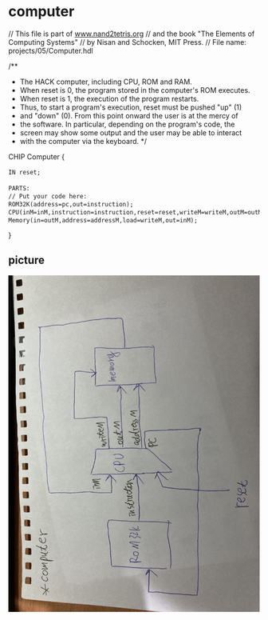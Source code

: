 # computer

// This file is part of www.nand2tetris.org
// and the book "The Elements of Computing Systems"
// by Nisan and Schocken, MIT Press.
// File name: projects/05/Computer.hdl

/**
 * The HACK computer, including CPU, ROM and RAM.
 * When reset is 0, the program stored in the computer's ROM executes.
 * When reset is 1, the execution of the program restarts. 
 * Thus, to start a program's execution, reset must be pushed "up" (1)
 * and "down" (0). From this point onward the user is at the mercy of 
 * the software. In particular, depending on the program's code, the 
 * screen may show some output and the user may be able to interact 
 * with the computer via the keyboard.
 */

CHIP Computer {

    IN reset;

    PARTS:
    // Put your code here:
    ROM32K(address=pc,out=instruction);
    CPU(inM=inM,instruction=instruction,reset=reset,writeM=writeM,outM=outM,addressM=addressM,pc=pc);
    Memory(in=outM,address=addressM,load=writeM,out=inM);
}


## picture
![PICTURE1](https://github.com/eggwu96007/co109a/blob/master/homework/1210/picture/computer.jpg)


